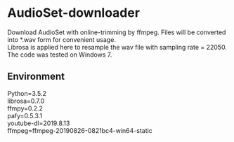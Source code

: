 # AudioSet-downloader
Download AudioSet with online-trimming by ffmpeg. Files will be converted into *.wav form for convenient usage.<br>
Librosa is applied here to resample the wav file with sampling rate = 22050.<br>
The code was tested on Windows 7.
## Environment
Python=3.5.2<br>
librosa=0.7.0<br>
ffmpy=0.2.2<br>
pafy=0.5.3.1<br>
youtube-dl=2019.8.13<br>
ffmpeg=ffmpeg-20190826-0821bc4-win64-static<br>
